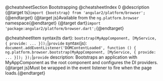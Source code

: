 @cheatsheetSection
Bootstrapping
@cheatsheetIndex 0
@description
{@target ts}`import {bootstrap} from 'angular2/platform/browser';`{@endtarget}
{@target js}Available from the `ng.platform.browser` namespace{@endtarget}
{@target dart}`import 'package:angular2/platform/browser.dart';`{@endtarget}

@cheatsheetItem
syntax(ts dart):
`bootstrap​(MyAppComponent, [MyService, { provide: ... }]);`|`provide`
syntax(js):
`document.addEventListener('DOMContentLoaded', function () {
  ng.platform.browser.bootstrap(MyAppComponent,
    [MyService, { provide: ... }]);
});`|`provide`
description:
Bootstraps an application with MyAppComponent as the root component and configures the DI providers. {@target js}Must be wrapped in the event listener to fire when the page loads.{@endtarget}
